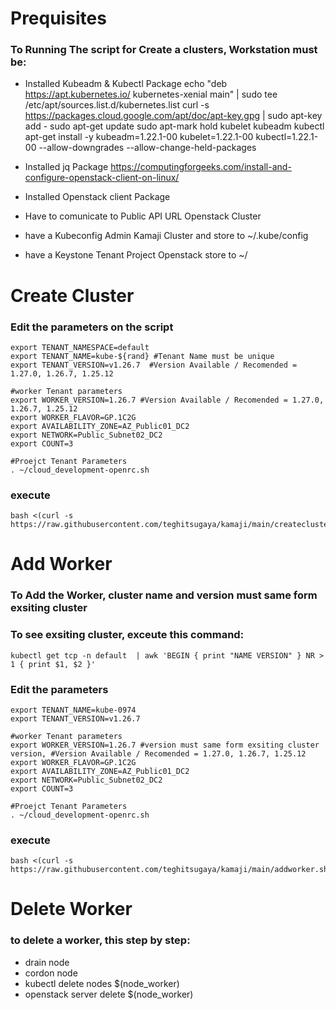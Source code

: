 # Prequisites
  ### To Running The script for Create a clusters, Workstation must be:
   - Installed Kubeadm & Kubectl Package
       echo "deb https://apt.kubernetes.io/ kubernetes-xenial main" | sudo tee /etc/apt/sources.list.d/kubernetes.list
       curl -s https://packages.cloud.google.com/apt/doc/apt-key.gpg | sudo apt-key add -
       sudo apt-get update
       sudo apt-mark hold kubelet kubeadm kubectl
       apt-get install -y kubeadm=1.22.1-00 kubelet=1.22.1-00 kubectl=1.22.1-00 --allow-downgrades --allow-change-held-packages

   - Installed jq Package
       https://computingforgeeks.com/install-and-configure-openstack-client-on-linux/
   - Installed Openstack client Package
   - Have to comunicate to Public API URL Openstack Cluster
   - have a Kubeconfig Admin Kamaji Cluster and store to ~/.kube/config
   - have a Keystone Tenant Project Openstack store to ~/
   
# Create Cluster
  ### Edit the parameters on the script
    export TENANT_NAMESPACE=default
    export TENANT_NAME=kube-${rand} #Tenant Name must be unique
    export TENANT_VERSION=v1.26.7  #Version Available / Recomended = 1.27.0, 1.26.7, 1.25.12

    #worker Tenant parameters
    export WORKER_VERSION=1.26.7 #Version Available / Recomended = 1.27.0, 1.26.7, 1.25.12
    export WORKER_FLAVOR=GP.1C2G
    export AVAILABILITY_ZONE=AZ_Public01_DC2
    export NETWORK=Public_Subnet02_DC2
    export COUNT=3

    #Proejct Tenant Parameters
    . ~/cloud_development-openrc.sh
  
  ### execute
    bash <(curl -s https://raw.githubusercontent.com/teghitsugaya/kamaji/main/createcluster.sh)

# Add Worker
  ### To Add the Worker, cluster name and version must same form exsiting cluster
  ### To see exsiting cluster, exceute this command:
    kubectl get tcp -n default  | awk 'BEGIN { print "NAME VERSION" } NR > 1 { print $1, $2 }'
  
  ### Edit the parameters
    export TENANT_NAME=kube-0974
    export TENANT_VERSION=v1.26.7

    #worker Tenant parameters
    export WORKER_VERSION=1.26.7 #version must same form exsiting cluster version, #Version Available / Recomended = 1.27.0, 1.26.7, 1.25.12
    export WORKER_FLAVOR=GP.1C2G
    export AVAILABILITY_ZONE=AZ_Public01_DC2
    export NETWORK=Public_Subnet02_DC2
    export COUNT=3

    #Proejct Tenant Parameters
    . ~/cloud_development-openrc.sh
  
  ### execute  
    bash <(curl -s https://raw.githubusercontent.com/teghitsugaya/kamaji/main/addworker.sh)
               
# Delete Worker
  ### to delete a worker, this step by step:
  - drain node
  - cordon node
  - kubectl delete nodes $(node_worker)
  - openstack server delete $(node_worker)
